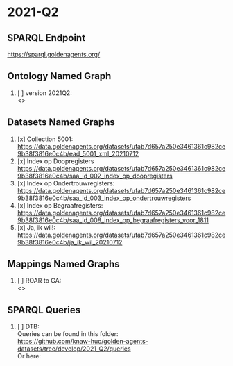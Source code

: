 # 2021-Q2

## SPARQL Endpoint
<https://sparql.goldenagents.org/>

## Ontology Named Graph

1. [ ] version 2021Q2: </br> <>

## Datasets Named Graphs

1. [x] Collection 5001: </br> <https://data.goldenagents.org/datasets/ufab7d657a250e3461361c982ce9b38f3816e0c4b/ead_5001_xml_20210712>
2. [x] Index op Doopregisters </br> <https://data.goldenagents.org/datasets/ufab7d657a250e3461361c982ce9b38f3816e0c4b/saa_id_002_index_op_doopregisters>
3. [x] Index op Ondertrouwregisters: </br> <https://data.goldenagents.org/datasets/ufab7d657a250e3461361c982ce9b38f3816e0c4b/saa_id_003_index_op_ondertrouwregisters>
4. [x] Index op Begraafregisters: </br> <https://data.goldenagents.org/datasets/ufab7d657a250e3461361c982ce9b38f3816e0c4b/saa_id_008_index_op_begraafregisters_voor_1811>
5. [x] Ja, ik wil!: </br> <https://data.goldenagents.org/datasets/ufab7d657a250e3461361c982ce9b38f3816e0c4b/ja_ik_wil_20210712>

## Mappings Named Graphs

1. [ ] ROAR to GA: </br> <>

## SPARQL Queries 

1. [ ] DTB: </br> 
Queries can be found in this folder: </br> 
<https://github.com/knaw-huc/golden-agents-datasets/tree/develop/2021_Q2/queries> </br>
Or here: </br>
